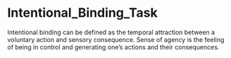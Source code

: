 # Intentional_Binding_Task
Intentional binding can be defined as the temporal attraction between a voluntary action and sensory consequence. Sense of agency is the feeling of being in control and generating one’s actions and their consequences. 
